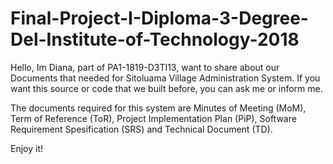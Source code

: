 # Final-Project-I-Diploma-3-Degree-Del-Institute-of-Technology-2018
Hello, Im Diana, part of PA1-1819-D3TI13, want to share about our Documents that needed for Sitoluama Village Administration System. 
If you want this source or code that we built before, you can ask me or inform me. 

The documents required for this system are Minutes of Meeting (MoM), Term of Reference (ToR), Project Implementation Plan (PiP), Software Requirement Spesification (SRS) and Technical Document (TD).

Enjoy it!
